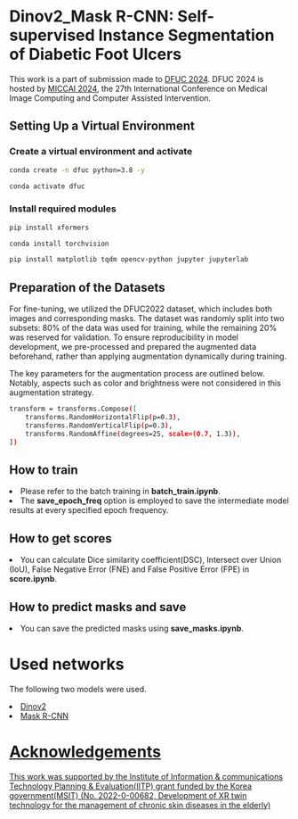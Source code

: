# Dinov2_Mask R-CNN: Self-supervised Instance Segmentation of Diabetic Foot Ulcers

This work is a part of submission made to [DFUC 2024](https://dfu-challenge.github.io/).
DFUC 2024 is hosted by [MICCAI 2024](https://conferences.miccai.org/2024/en/), the 27th International Conference on Medical Image Computing and Computer Assisted Intervention.

## Setting Up a Virtual Environment

### Create a virtual environment and activate
```bash
conda create -n dfuc python=3.8 -y
````
```bash
conda activate dfuc
````

### Install required modules
```bash
pip install xformers
````
```bash
conda install torchvision
````
```bash
pip install matplotlib tqdm opencv-python jupyter jupyterlab
````

## Preparation of the Datasets
For fine-tuning, we utilized the DFUC2022 dataset, which includes both images and corresponding masks. The dataset was randomly split into two subsets: 80% of the data was used for training, while the remaining 20% was reserved for validation. To ensure reproducibility in model development, we pre-processed and prepared the augmented data beforehand, rather than applying augmentation dynamically during training.

The key parameters for the augmentation process are outlined below. Notably, aspects such as color and brightness were not considered in this augmentation strategy.

````bash
transform = transforms.Compose([
    transforms.RandomHorizontalFlip(p=0.3),
    transforms.RandomVerticalFlip(p=0.3),
    transforms.RandomAffine(degrees=25, scale=(0.7, 1.3)),
])
````

## How to train
<li> Please refer to the batch training in <b>batch_train.ipynb</b>.</li>
<li> The <b>save_epoch_freq</b> option is employed to save the intermediate model results at every specified epoch frequency. </li>

## How to get scores
<li> You can calculate Dice similarity coefficient(DSC), Intersect over Union (IoU), False Negative Error (FNE) and False Positive Error (FPE) in <b>score.ipynb</b>.</li>

## How to predict masks and save
<li> You can save the predicted masks using <b>save_masks.ipynb</b>.</li>

# Used networks
The following two models were used.
<li><a href="https://github.com/facebookresearch/dinov2">Dinov2</li>
<li><a href="https://github.com/matterport/Mask_RCNN">Mask R-CNN</li>

# Acknowledgements
This work was supported by the Institute of Information & communications Technology Planning & Evaluation(IITP) grant funded by the Korea government(MSIT) (No. 2022-0-00682, Development of XR twin technology for the management of chronic skin diseases in the elderly)

